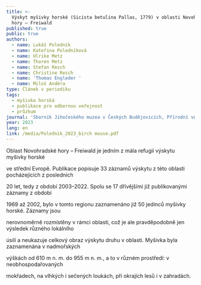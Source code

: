 ```yaml
---
title: >-
  Výskyt myšivky horské (Sicista betulina Pallas, 1779) v oblasti Novohradské
  hory – Freiwald
published: true
public: true
authors:
  - name: Lukáš Poledník
  - name: Kateřina Poledníková
  - name: Ulrike Metz
  - name: Thoren Metz
  - name: Stefan Resch
  - name: Christine Resch
  - name: 'Thomas Engleder '
  - name: Miloš Anděra
type: Článek v periodiku
tags:
  - myšivka horská
  - publikace pro odbornou veřejnost
  - průzkum
journal: 'Sborník Jihočeského muzea v Českých Budějovicích, Přírodní vědy 63'
year: 2023
lang: en
link: /media/Polednik_2023_birch mouse.pdf
---
```

Oblast Novohradské hory – Freiwald je jedním z mála refugií výskytu myšivky horské

ve střední Evropě. Publikace popisuje 33 záznamů výskytu z této oblasti pocházejících z posledních

20 let, tedy z období 2003–2022. Spolu se 17 dřívějšími již publikovanými záznamy z období

1969 až 2002, bylo v tomto regionu zaznamenáno již 50 jedinců myšivky horské. Záznamy jsou

nerovnoměrně rozmístěny v rámci oblasti, což je ale pravděpodobně jen výsledek různého lokálního

úsilí a neukazuje celkový obraz výskytu druhu v oblasti. Myšivka byla zaznamenána v nadmořských

výškách od 610 m n. m. do 955 m n. m., a to v různém prostředí: v neobhospodařovaných

mokřadech, na vlhkých i sečených loukách, při okrajích lesů i v zahradách.
